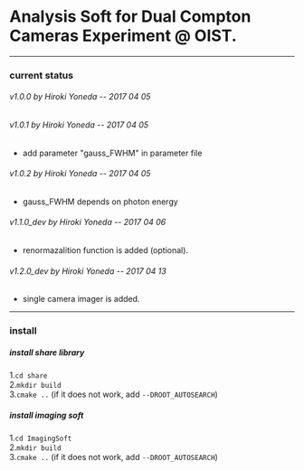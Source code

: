 # Analysis Soft for Dual Compton Cameras Experiment @ OIST.
-----
### current status
###### v1.0.0 by Hiroki Yoneda -- 2017 04 05
###### v1.0.1 by Hiroki Yoneda -- 2017 04 05
- add parameter "gauss_FWHM" in parameter file
###### v1.0.2 by Hiroki Yoneda -- 2017 04 05
- gauss_FWHM depends on photon energy
###### v1.1.0_dev by Hiroki Yoneda -- 2017 04 06
- renormazalition function is added (optional).
###### v1.2.0_dev by Hiroki Yoneda -- 2017 04 13
- single camera imager is added.
--------
### install
##### install share library
1.`cd share`  
2.`mkdir build`  
3.`cmake ..` (if it does not work, add `--DROOT_AUTOSEARCH`)  
##### install imaging soft
1.`cd ImagingSoft`  
2.`mkdir build`  
3.`cmake ..` (if it does not work, add `--DROOT_AUTOSEARCH`)  
